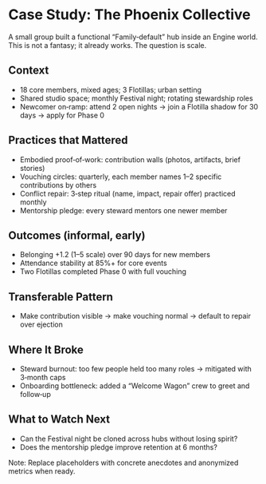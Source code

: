 # Case Study: The Phoenix Collective

A small group built a functional “Family‑default” hub inside an Engine world. This is not a fantasy; it already works. The question is scale.

## Context

- 18 core members, mixed ages; 3 Flotillas; urban setting
- Shared studio space; monthly Festival night; rotating stewardship roles
- Newcomer on‑ramp: attend 2 open nights → join a Flotilla shadow for 30 days → apply for Phase 0

## Practices that Mattered

- Embodied proof‑of‑work: contribution walls (photos, artifacts, brief stories)
- Vouching circles: quarterly, each member names 1–2 specific contributions by others
- Conflict repair: 3‑step ritual (name, impact, repair offer) practiced monthly
- Mentorship pledge: every steward mentors one newer member

## Outcomes (informal, early)

- Belonging +1.2 (1–5 scale) over 90 days for new members
- Attendance stability at 85%+ for core events
- Two Flotillas completed Phase 0 with full vouching

## Transferable Pattern

- Make contribution visible → make vouching normal → default to repair over ejection

## Where It Broke

- Steward burnout: too few people held too many roles → mitigated with 3‑month caps
- Onboarding bottleneck: added a “Welcome Wagon” crew to greet and follow‑up

## What to Watch Next

- Can the Festival night be cloned across hubs without losing spirit?
- Does the mentorship pledge improve retention at 6 months?

Note: Replace placeholders with concrete anecdotes and anonymized metrics when ready.
